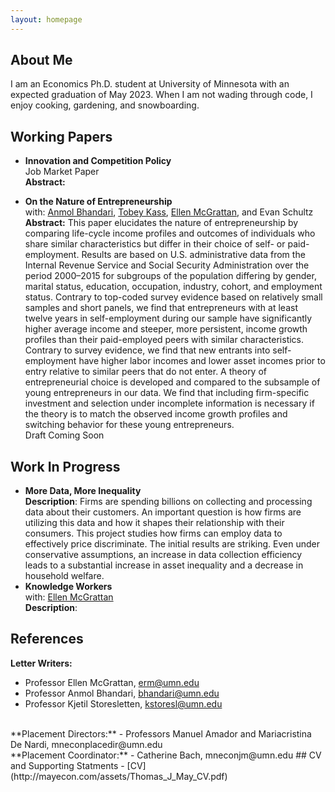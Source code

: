 ```yaml
---
layout: homepage
---
```


## About Me

I am an Economics Ph.D. student at University of Minnesota with an expected graduation of May 2023. When I am not wading through code, I enjoy cooking, gardening, and snowboarding.


## Working Papers

- **Innovation and Competition Policy**
  <br>
  Job Market Paper
  <br>
  **Abstract:**

- **On the Nature of Entrepreneurship**
  <br>
  with: [Anmol Bhandari](http://www.bhandarianmol.com), [Tobey Kass](https://sites.google.com/umn.edu/tobeykass/), [Ellen McGrattan](http://users.econ.umn.edu/~erm/), and Evan Schultz
  <br>
  **Abstract:** This paper elucidates the nature of entrepreneurship by comparing life-cycle income profiles and outcomes of individuals who share similar characteristics but differ in their choice of self- or paid-employment. Results are based on U.S. administrative data from the Internal Revenue Service and Social Security Administration over the period 2000–2015 for subgroups of the population differing by gender, marital status, education, occupation, industry, cohort, and employment status. Contrary to top-coded survey evidence based on relatively small samples and short panels, we find that entrepreneurs with at least twelve years in self-employment during our sample have significantly higher average income and steeper, more persistent, income growth profiles than their paid-employed peers with similar characteristics. Contrary to survey evidence, we find that new entrants into self-employment have higher labor incomes and lower asset incomes prior to entry relative to similar peers that do not enter. A theory of entrepreneurial choice is developed and compared to the subsample of young entrepreneurs in our data. We find that including firm-specific investment and selection under incomplete information is necessary if the theory is to match the observed income growth profiles and switching behavior for these young entrepreneurs.
 <br>Draft Coming Soon

## Work In Progress
- **More Data, More Inequality**
  <br>
  **Description**: Firms are spending billions on collecting and processing data about their customers. An important question is how firms are utilizing this data and how it shapes their relationship with their consumers. This project studies how firms can employ data to effectively price discriminate. The initial results are striking. Even under conservative assumptions, an increase in data collection efficiency leads to a substantial increase in asset inequality and a decrease in household welfare. 
  <br>
- **Knowledge Workers**
  <br>
  with: [Ellen McGrattan](http://users.econ.umn.edu/~erm/)
  <br>
  **Description**: 

## References
**Letter Writers:**
- Professor Ellen McGrattan, erm@umn.edu
- Professor Anmol Bhandari, bhandari@umn.edu
- Professor Kjetil Storesletten, kstoresl@umn.edu
<br>
**Placement Directors:**
- Professors Manuel Amador and Mariacristina De Nardi, mneconplacedir@umn.edu
<br>
**Placement Coordinator:**
- Catherine Bach, mneconjm@umn.edu
## CV and Supporting Statments
- [CV](http://mayecon.com/assets/Thomas_J_May_CV.pdf)
